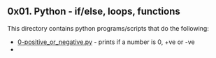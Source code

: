 ## 0x01. Python - if/else, loops, functions
This directory contains python programs/scripts that do the following:
- [0-positive_or_negative.py](0-positive_or_negative.py) - prints if a number is 0, +ve or -ve
- 